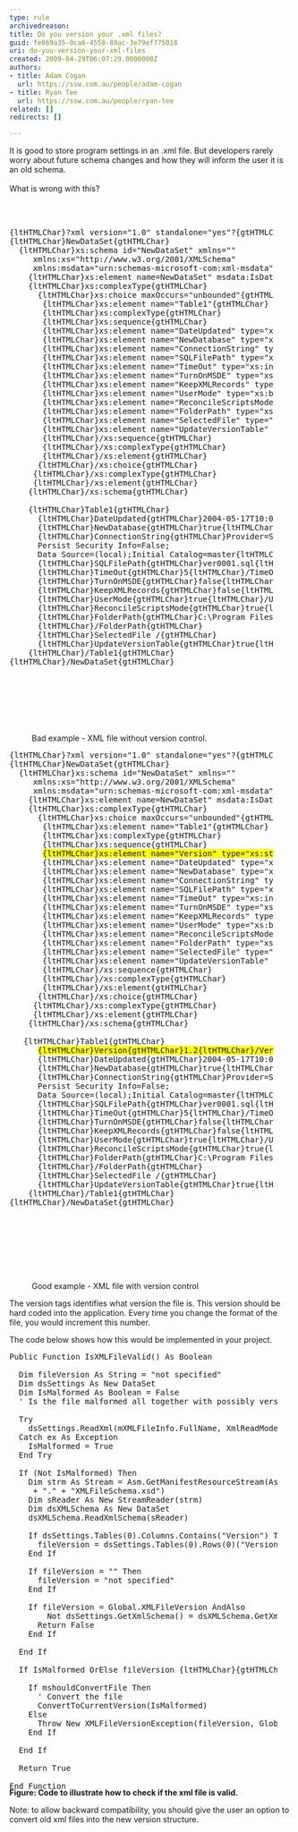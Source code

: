 ```yaml
---
type: rule
archivedreason: 
title: Do you version your .xml files?
guid: fe869a35-0ca6-4558-89ac-3e79ef775018
uri: do-you-version-your-xml-files
created: 2009-04-29T06:07:29.0000000Z
authors:
- title: Adam Cogan
  url: https://ssw.com.au/people/adam-cogan
- title: Ryan Tee
  url: https://ssw.com.au/people/ryan-tee
related: []
redirects: []

---
```



It is good to store program settings in an .xml file. But developers rarely worry about future schema changes and how they will inform the user it is an old schema.<br>
<br>
What is wrong with this?

<br><excerpt class='endintro'></excerpt><br>

  <dl class="badCode">
    <dt style="width&#58;93.74%;height&#58;904px;">
    <pre>{ltHTMLChar}?xml version=&quot;1.0&quot; standalone=&quot;yes&quot;?{gtHTMLChar}<br>{ltHTMLChar}NewDataSet{gtHTMLChar}<br>  {ltHTMLChar}xs&#58;schema id=&quot;NewDataSet&quot; xmlns=&quot;&quot;<br>   &#160;&#160;xmlns&#58;xs=&quot;http&#58;//www.w3.org/2001/XMLSchema&quot;<br>   &#160;&#160;xmlns&#58;msdata=&quot;urn&#58;schemas-microsoft-com&#58;xml-msdata&quot;{gtHTMLChar}<br>    {ltHTMLChar}xs&#58;element name=NewDataSet&quot; msdata&#58;IsDataSet=&quot;true&quot; msdata&#58;Locale=&quot;en-AU&quot;{gtHTMLChar}<br>    {ltHTMLChar}xs&#58;complexType{gtHTMLChar}<br>      {ltHTMLChar}xs&#58;choice maxOccurs=&quot;unbounded&quot;{gtHTMLChar}<br>       {ltHTMLChar}xs&#58;element name=&quot;Table1&quot;{gtHTMLChar}<br>       {ltHTMLChar}xs&#58;complexType{gtHTMLChar}<br>       {ltHTMLChar}xs&#58;sequence{gtHTMLChar}<br>       {ltHTMLChar}xs&#58;element name=&quot;DateUpdated&quot; type=&quot;xs&#58;dateTime&quot; minOccurs=&quot;0&quot; /{gtHTMLChar}<br>       {ltHTMLChar}xs&#58;element name=&quot;NewDatabase&quot; type=&quot;xs&#58;boolean&quot; minOccurs=&quot;0&quot; /{gtHTMLChar}<br>       {ltHTMLChar}xs&#58;element name=&quot;ConnectionString&quot; type=&quot;xs&#58;string&quot; minOccurs=&quot;0&quot; /{gtHTMLChar}<br>       {ltHTMLChar}xs&#58;element name=&quot;SQLFilePath&quot; type=&quot;xs&#58;string&quot; minOccurs=&quot;0&quot; /{gtHTMLChar}<br>       {ltHTMLChar}xs&#58;element name=&quot;TimeOut&quot; type=&quot;xs&#58;int&quot; minOccurs=&quot;0&quot; /{gtHTMLChar}<br>       {ltHTMLChar}xs&#58;element name=&quot;TurnOnMSDE&quot; type=&quot;xs&#58;boolean&quot; minOccurs=&quot;0&quot; /{gtHTMLChar}<br>       {ltHTMLChar}xs&#58;element name=&quot;KeepXMLRecords&quot; type=&quot;xs&#58;boolean&quot; minOccurs=&quot;0&quot; /{gtHTMLChar}<br>       {ltHTMLChar}xs&#58;element name=&quot;UserMode&quot; type=&quot;xs&#58;boolean&quot; minOccurs=&quot;0&quot; /{gtHTMLChar}<br>       {ltHTMLChar}xs&#58;element name=&quot;ReconcileScriptsMode&quot; type=&quot;xs&#58;boolean&quot; minOccurs=&quot;0&quot; /{gtHTMLChar}<br>       {ltHTMLChar}xs&#58;element name=&quot;FolderPath&quot; type=&quot;xs&#58;string&quot; minOccurs=&quot;0&quot; /{gtHTMLChar} /{gtHTMLChar}<br>       {ltHTMLChar}xs&#58;element name=&quot;SelectedFile&quot; type=&quot;xs&#58;string&quot; minOccurs=&quot;0&quot; /{gtHTMLChar}<br>       {ltHTMLChar}xs&#58;element name=&quot;UpdateVersionTable&quot; type=&quot;xs&#58;boolean&quot; minOccurs=&quot;0&quot; /{gtHTMLChar}<br>       {ltHTMLChar}/xs&#58;sequence{gtHTMLChar}<br>       {ltHTMLChar}/xs&#58;complexType{gtHTMLChar}<br>       {ltHTMLChar}/xs&#58;element{gtHTMLChar}<br>      {ltHTMLChar}/xs&#58;choice{gtHTMLChar}<br>     {ltHTMLChar}/xs&#58;complexType{gtHTMLChar}<br>    &#160;{ltHTMLChar}/xs&#58;element{gtHTMLChar}<br>  &#160;&#160;{ltHTMLChar}/xs&#58;schema{gtHTMLChar}<br> <br>  &#160;&#160;{ltHTMLChar}Table1{gtHTMLChar}<br>    &#160;&#160;{ltHTMLChar}DateUpdated{gtHTMLChar}2004-05-17T10&#58;04&#58;06.9438192+10&#58;00{ltHTMLChar}/DateUpdated{gtHTMLChar}<br>    &#160;&#160;{ltHTMLChar}NewDatabase{gtHTMLChar}true{ltHTMLChar}/NewDatabase{gtHTMLChar}<br>    &#160;&#160;{ltHTMLChar}ConnectionString{gtHTMLChar}Provider=SQLOLEDB.1;Integrated Security=SSPI;<br>      Persist Security Info=False;<br>      Data Source=(local);Initial Catalog=master{ltHTMLChar}/ConnectionString{gtHTMLChar}<br>    &#160;&#160;{ltHTMLChar}SQLFilePath{gtHTMLChar}ver0001.sql{ltHTMLChar}/SQLFilePath{gtHTMLChar}<br>    &#160;&#160;{ltHTMLChar}TimeOut{gtHTMLChar}5{ltHTMLChar}/TimeOut{gtHTMLChar}<br>    &#160;&#160;{ltHTMLChar}TurnOnMSDE{gtHTMLChar}false{ltHTMLChar}/TurnOnMSDE{gtHTMLChar}<br>    &#160;&#160;{ltHTMLChar}KeepXMLRecords{gtHTMLChar}false{ltHTMLChar}/KeepXMLRecords{gtHTMLChar}<br>    &#160;&#160;{ltHTMLChar}UserMode{gtHTMLChar}true{ltHTMLChar}/UserMode{gtHTMLChar}<br>    &#160;&#160;{ltHTMLChar}ReconcileScriptsMode{gtHTMLChar}true{ltHTMLChar}/ReconcileScriptsMode{gtHTMLChar}<br>    &#160;&#160;{ltHTMLChar}FolderPath{gtHTMLChar}C&#58;\Program Files\SSW SQL Deploy\Samples\DatabaseSQLScripts\<br>      {ltHTMLChar}/FolderPath{gtHTMLChar}<br>    &#160;&#160;{ltHTMLChar}SelectedFile /{gtHTMLChar}<br>    &#160;&#160;{ltHTMLChar}UpdateVersionTable{gtHTMLChar}true{ltHTMLChar}/UpdateVersionTable{gtHTMLChar}<br>  &#160;&#160;{ltHTMLChar}/Table1{gtHTMLChar}<br>{ltHTMLChar}/NewDataSet{gtHTMLChar}</pre>
    </dt>
    <dd>Bad example - XML file without version control.</dd>
</dl>
<dl class="goodCode">
    <dt style="width&#58;93.74%;height&#58;949px;">
    <pre>{ltHTMLChar}?xml version=&quot;1.0&quot; standalone=&quot;yes&quot;?{gtHTMLChar}<br>{ltHTMLChar}NewDataSet{gtHTMLChar}<br>  {ltHTMLChar}xs&#58;schema id=&quot;NewDataSet&quot; xmlns=&quot;&quot;<br>   &#160;&#160;xmlns&#58;xs=&quot;http&#58;//www.w3.org/2001/XMLSchema&quot;<br>   &#160;&#160;xmlns&#58;msdata=&quot;urn&#58;schemas-microsoft-com&#58;xml-msdata&quot;{gtHTMLChar}<br>    {ltHTMLChar}xs&#58;element name=NewDataSet&quot; msdata&#58;IsDataSet=&quot;true&quot; msdata&#58;Locale=&quot;en-AU&quot;{gtHTMLChar}<br>    {ltHTMLChar}xs&#58;complexType{gtHTMLChar}<br>      {ltHTMLChar}xs&#58;choice maxOccurs=&quot;unbounded&quot;{gtHTMLChar}<br>       {ltHTMLChar}xs&#58;element name=&quot;Table1&quot;{gtHTMLChar}<br>       {ltHTMLChar}xs&#58;complexType{gtHTMLChar}<br>       {ltHTMLChar}xs&#58;sequence{gtHTMLChar}<br>       <span style="background-color&#58;#ffff00;">{ltHTMLChar}xs&#58;element name=&quot;Version&quot; type=&quot;xs&#58;string&quot; minOccurs=&quot;0&quot; /{gtHTMLChar}</span><br>       {ltHTMLChar}xs&#58;element name=&quot;DateUpdated&quot; type=&quot;xs&#58;dateTime&quot; minOccurs=&quot;0&quot; /{gtHTMLChar}<br>       {ltHTMLChar}xs&#58;element name=&quot;NewDatabase&quot; type=&quot;xs&#58;boolean&quot; minOccurs=&quot;0&quot; /{gtHTMLChar}<br>       {ltHTMLChar}xs&#58;element name=&quot;ConnectionString&quot; type=&quot;xs&#58;string&quot; minOccurs=&quot;0&quot; /{gtHTMLChar}<br>       {ltHTMLChar}xs&#58;element name=&quot;SQLFilePath&quot; type=&quot;xs&#58;string&quot; minOccurs=&quot;0&quot; /{gtHTMLChar}<br>       {ltHTMLChar}xs&#58;element name=&quot;TimeOut&quot; type=&quot;xs&#58;int&quot; minOccurs=&quot;0&quot; /{gtHTMLChar}<br>       {ltHTMLChar}xs&#58;element name=&quot;TurnOnMSDE&quot; type=&quot;xs&#58;boolean&quot; minOccurs=&quot;0&quot; /{gtHTMLChar}<br>       {ltHTMLChar}xs&#58;element name=&quot;KeepXMLRecords&quot; type=&quot;xs&#58;boolean&quot; minOccurs=&quot;0&quot; /{gtHTMLChar}<br>       {ltHTMLChar}xs&#58;element name=&quot;UserMode&quot; type=&quot;xs&#58;boolean&quot; minOccurs=&quot;0&quot; /{gtHTMLChar}<br>       {ltHTMLChar}xs&#58;element name=&quot;ReconcileScriptsMode&quot; type=&quot;xs&#58;boolean&quot; minOccurs=&quot;0&quot; /{gtHTMLChar}<br>       {ltHTMLChar}xs&#58;element name=&quot;FolderPath&quot; type=&quot;xs&#58;string&quot; minOccurs=&quot;0&quot; /{gtHTMLChar} /{gtHTMLChar}<br>       {ltHTMLChar}xs&#58;element name=&quot;SelectedFile&quot; type=&quot;xs&#58;string&quot; minOccurs=&quot;0&quot; /{gtHTMLChar}<br>       {ltHTMLChar}xs&#58;element name=&quot;UpdateVersionTable&quot; type=&quot;xs&#58;boolean&quot; minOccurs=&quot;0&quot; /{gtHTMLChar}<br>       {ltHTMLChar}/xs&#58;sequence{gtHTMLChar}<br>       {ltHTMLChar}/xs&#58;complexType{gtHTMLChar}<br>       {ltHTMLChar}/xs&#58;element{gtHTMLChar}<br>      {ltHTMLChar}/xs&#58;choice{gtHTMLChar}<br>     {ltHTMLChar}/xs&#58;complexType{gtHTMLChar}<br>    &#160;{ltHTMLChar}/xs&#58;element{gtHTMLChar}<br>  &#160;&#160;{ltHTMLChar}/xs&#58;schema{gtHTMLChar}<br> <br> &#160;&#160;{ltHTMLChar}Table1{gtHTMLChar}<br>      <span style="background-color&#58;#ffff00;">{ltHTMLChar}Version{gtHTMLChar}1.2{ltHTMLChar}/Version{gtHTMLChar}</span> <br>  &#160;&#160;  {ltHTMLChar}DateUpdated{gtHTMLChar}2004-05-17T10&#58;04&#58;06.9438192+10&#58;00{ltHTMLChar}/DateUpdated{gtHTMLChar}<br>    &#160;&#160;{ltHTMLChar}NewDatabase{gtHTMLChar}true{ltHTMLChar}/NewDatabase{gtHTMLChar}<br>    &#160;&#160;{ltHTMLChar}ConnectionString{gtHTMLChar}Provider=SQLOLEDB.1;Integrated Security=SSPI;<br>      Persist Security Info=False;<br>      Data Source=(local);Initial Catalog=master{ltHTMLChar}/ConnectionString{gtHTMLChar}<br>    &#160;&#160;{ltHTMLChar}SQLFilePath{gtHTMLChar}ver0001.sql{ltHTMLChar}/SQLFilePath{gtHTMLChar}<br>    &#160;&#160;{ltHTMLChar}TimeOut{gtHTMLChar}5{ltHTMLChar}/TimeOut{gtHTMLChar}<br>    &#160;&#160;{ltHTMLChar}TurnOnMSDE{gtHTMLChar}false{ltHTMLChar}/TurnOnMSDE{gtHTMLChar}<br>    &#160;&#160;{ltHTMLChar}KeepXMLRecords{gtHTMLChar}false{ltHTMLChar}/KeepXMLRecords{gtHTMLChar}<br>    &#160;&#160;{ltHTMLChar}UserMode{gtHTMLChar}true{ltHTMLChar}/UserMode{gtHTMLChar}<br>    &#160;&#160;{ltHTMLChar}ReconcileScriptsMode{gtHTMLChar}true{ltHTMLChar}/ReconcileScriptsMode{gtHTMLChar}<br>    &#160;&#160;{ltHTMLChar}FolderPath{gtHTMLChar}C&#58;\Program Files\SSW SQL Deploy\Samples\DatabaseSQLScripts\<br>      {ltHTMLChar}/FolderPath{gtHTMLChar}<br>    &#160;&#160;{ltHTMLChar}SelectedFile /{gtHTMLChar}<br>    &#160;&#160;{ltHTMLChar}UpdateVersionTable{gtHTMLChar}true{ltHTMLChar}/UpdateVersionTable{gtHTMLChar}<br>  &#160;&#160;{ltHTMLChar}/Table1{gtHTMLChar}<br>{ltHTMLChar}/NewDataSet{gtHTMLChar}</pre>
    </dt>
    <dd>Good example -&#160;XML file with version control</dd>
</dl>
<p>The version tags identifies what version the file is. This version should be hard coded into the application. Every time you change the format of the file, you would increment this number.</p>
<p>The code below shows how this would be implemented in your project.</p>
<dl class="goodCode">
    <dt style="width&#58;95.06%;height&#58;765px;">
    <pre>Public Function IsXMLFileValid() As Boolean<br><br>  Dim fileVersion As String = &quot;not specified&quot;<br>  Dim dsSettings As New DataSet<br>  Dim IsMalformed As Boolean = False <br>  ' Is the file malformed all together with possibly version<br><br>  Try<br>    dsSettings.ReadXml(mXMLFileInfo.FullName, XmlReadMode.ReadSchema)<br>  Catch ex As Exception<br>    IsMalformed = True<br>  End Try<br><br>  If (Not IsMalformed) Then<br>    Dim strm As Stream = Asm.GetManifestResourceStream(Asm.GetName().Name _ <br>     + &quot;.&quot; + &quot;XMLFileSchema.xsd&quot;)<br>   &#160;Dim sReader As New StreamReader(strm)<br>   &#160;Dim dsXMLSchema As New DataSet<br>   &#160;dsXMLSchema.ReadXmlSchema(sReader)<br><br>   &#160;If dsSettings.Tables(0).Columns.Contains(&quot;Version&quot;) Then _<br>    &#160;&#160;fileVersion = dsSettings.Tables(0).Rows(0)(&quot;Version&quot;).ToString<br>    End If<br><br>   &#160;If fileVersion = &quot;&quot; Then<br>   &#160;&#160;&#160;fileVersion = &quot;not specified&quot;<br>  &#160;&#160;End If<br><br>   &#160;If fileVersion = Global.XMLFileVersion AndAlso <br>        Not dsSettings.GetXmlSchema() = dsXMLSchema.GetXmlSchema() Then<br>   &#160;&#160;&#160;Return False<br>   &#160;End If<br><br>  End If<br><br>  If IsMalformed OrElse fileVersion {ltHTMLChar}{gtHTMLChar} Global.XMLFileVersion Then<br><br>  &#160;&#160;If mshouldConvertFile Then<br>    &#160; ' Convert the file<br>    &#160; ConvertToCurrentVersion(IsMalformed)<br>    Else<br>     &#160;Throw New XMLFileVersionException(fileVersion, Global.XMLFileVersion )<br>    End If<br><br>  End If<br><br>  Return True<br><br>End Function</pre>
    </dt>
</dl>
<b>Figure&#58; Code to illustrate how to check if the xml file is valid.</b>
<p>Note&#58; to allow backward compatibility, you should give the user an option to convert old xml files into the new version structure.</p>




